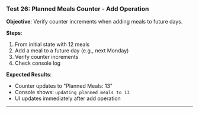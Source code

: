 ### Test 26: Planned Meals Counter - Add Operation
**Objective**: Verify counter increments when adding meals to future days.

**Steps**:
1. From initial state with 12 meals
2. Add a meal to a future day (e.g., next Monday)
3. Verify counter increments
4. Check console log

**Expected Results**:
- Counter updates to "Planned Meals: 13"
- Console shows: `updating planned meals to 13`
- UI updates immediately after add operation

---

